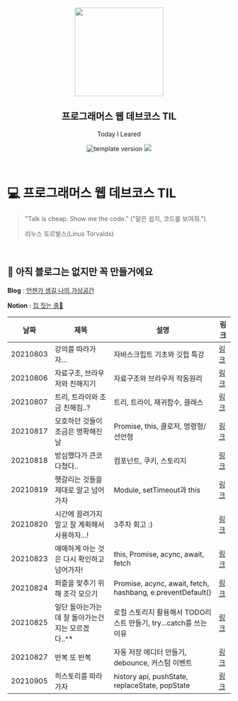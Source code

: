 <br/>
<p align="middle" >
  <img width="200px;" src="./src/images/prgms-logo.png"/>
</p>
<h2 align="middle">프로그래머스 웹 데브코스 TIL</h2>
<p align="middle">Today I Leared</p>
<p align="middle">
  <img src="https://img.shields.io/badge/version-1.0.0-blue?style=flat-square" alt="template version"/>
  <img src="https://img.shields.io/badge/language-md-md.svg?style=flat-square"/>
</p>

<p align="middle">
  <!-- <a href="#">☕ 블로그 링크</a> -->  
</p>

<br/>

# 💻 프로그래머스 웹 데브코스 TIL

> "Talk is cheap. Show me the code."
> ("말은 쉽지, 코드를 보여줘.")
>
> 리누스 토르발스(Linus Torvalds)

<br/>

## 📌 아직 블로그는 없지만 꼭 만들거에요

**Blog** : [언젠가 생길 나의 가상공간]()

**Notion** : [집 짓는 중🔨](https://west-puck-a29.notion.site/Today-I-Learned-067c4662e7b04723ba6fa5dbd054bc10)

| 날짜     | 제목                                              | 설명                                                              | 링크                                                                                |
| -------- | ------------------------------------------------- | ----------------------------------------------------------------- | ----------------------------------------------------------------------------------- |
| 20210803 | 강의를 따라가자...                                | 자바스크립트 기초와 깃헙 특강                                     | [링크](https://west-puck-a29.notion.site/TIL-0803-9615dfbffa904c5eaf1cdba2587eb44c) |
| 20210806 | 자료구조, 브라우저와 친해지기                     | 자료구조와 브라우저 작동원리                                      | [링크](https://west-puck-a29.notion.site/TIL-0806-4971e1b72e014c20a095048e49306f8a) |
| 20210807 | 트리, 트라이와 조금 친해짐..?                     | 트리, 트라이, 재귀함수, 클래스                                    | [링크](https://west-puck-a29.notion.site/TIL-0807-8b6c28f8f0814a319fb8b4a42438b09d) |
| 20210817 | 모호하던 것들이 조금은 명확해진 날                | Promise, this, 클로저, 멍령형/선언형                              | [링크](https://west-puck-a29.notion.site/TIL-0817-7447b5c36e1d42c7aa4f6534d2edb264) |
| 20210818 | 방심했다가 큰코다쳤다..                           | 컴포넌트, 쿠키, 스토리지                                          | [링크](https://west-puck-a29.notion.site/TIL-0818-1001b69aa05645b79d22abbe108112d5) |
| 20210819 | 헷갈리는 것들을 제대로 알고 넘어가자              | Module, setTimeout과 this                                         | [링크](https://west-puck-a29.notion.site/TIL-0819-577842c224594ec5af44631105514e01) |
| 20210820 | 시간에 끌려가지 말고 잘 계획해서 사용하자...!     | 3주차 회고 :)                                                     | [링크](https://west-puck-a29.notion.site/3-71f0fc11448142c198c0ea545b45e8bc)        |
| 20210823 | 애매하게 아는 것은 다시 확인하고 넘어가자!        | this, Promise, acync, await, fetch                                | [링크](https://west-puck-a29.notion.site/TIL-0823-b0efb93282dc48caa93dc57b4338e67e) |
| 20210824 | 퍼즐을 맞추기 위해 조각 모으기                    | Promise, acync, await, fetch, hashbang, e.preventDefault()        | [링크](https://west-puck-a29.notion.site/TIL-0824-3047ce8d0bec46f4bf16911bc7b8e143) |
| 20210825 | 일단 돌아는가는데 잘 돌아가는건지는 모르겠다..^\* | 로컬 스토리지 활용해서 TODO리스트 만들기, try...catch를 쓰는 이유 | [링크](https://west-puck-a29.notion.site/TIL-0825-4bad60de419847508dda9c7d748e5e5a) |
| 20210827 | 반복 또 반복                                      | 자동 저장 에디터 만들기, debounce, 커스텀 이벤트                  | [링크](https://west-puck-a29.notion.site/TIL-0827-de214be50e34475ab4ca4cd132a15750) |
| 20210905 | 히스토리를 따라가자                               | history api, pushState, replaceState, popState                    | [링크](https://west-puck-a29.notion.site/TIL-0827-de214be50e34475ab4ca4cd132a15750) |
